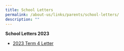 ```yaml
---
title: School Letters
permalink: /about-us/links/parents/school-letters/
description: ""
---
```

**School Letters 2023**

* [2023 Term 4 Letter]()